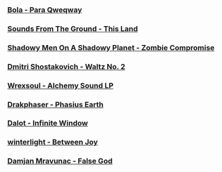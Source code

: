 ### [Bola - Para Qweqway](http://www.youtube.com/watch?v=pkbXucb7mtA)

### [Sounds From The Ground - This Land](http://www.youtube.com/watch?v=d_34u3yowvE)

### [Shadowy Men On A Shadowy Planet - Zombie Compromise](http://www.youtube.com/watch?v=RgmufUgVmi8)

### [Dmitri Shostakovich - Waltz No. 2](http://www.youtube.com/watch?v=mmCnQDUSO4I)

### [Wrexsoul - Alchemy Sound LP](https://archive.org/details/exp037)

### [Drakphaser - Phasius Earth](http://www.youtube.com/watch?v=0VpQi7EOEDg)

### [Dalot - Infinite Window](http://www.youtube.com/watch?v=oAN_UVHtCro)

### [winterlight - Between Joy](http://www.youtube.com/watch?v=hxdfiHGrcCA)

### [Damjan Mravunac - False God](http://www.youtube.com/watch?v=ZCDAszFV-7U)
